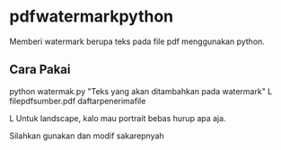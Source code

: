 # pdfwatermarkpython
Memberi watermark berupa teks pada file pdf menggunakan python.

## Cara Pakai
python watermak.py "Teks yang akan ditambahkan pada watermark" L filepdfsumber.pdf daftarpenerimafile

L Untuk landscape, kalo mau portrait bebas hurup apa aja.

Silahkan gunakan dan modif sakarepnyah
